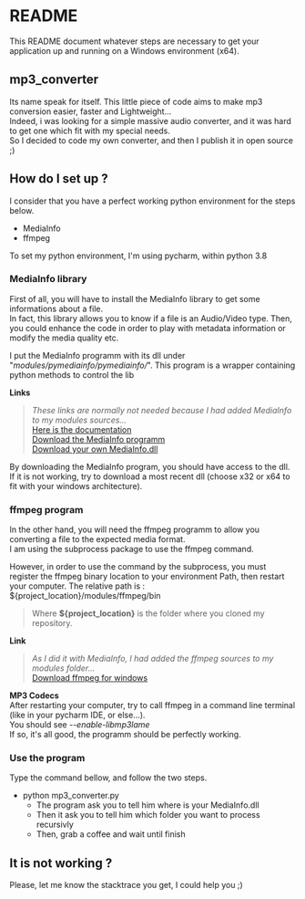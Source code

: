 # README

This README document whatever steps are necessary to get your application up and running on a Windows environment (x64).

## mp3_converter

Its name speak for itself. This little piece of code aims to make mp3 conversion easier, faster and Lightweight...  
Indeed, i was looking for a simple massive audio converter, and it was hard to get one which fit with my special needs.  
So I decided to code my own converter, and then I publish it in open source ;)

## How do I set up ?

I consider that you have a perfect working python environment for the steps below.
* MediaInfo
* ffmpeg

To set my python environment, I'm using pycharm, within python 3.8 

### MediaInfo library

First of all, you will have to install the MediaInfo library to get some informations about a file.  
In fact, this library allows you to know if a file is an Audio/Video type. Then, you could enhance the code in order to play with metadata information or modify the media quality etc.

I put the MediaInfo programm with its dll under "*modules/pymediainfo/pymediainfo/*". This program is a wrapper containing python methods to control the lib

**Links** 
> *These links are normally not needed because I had added MediaInfo to my modules sources...*    
[Here is the documentation](https://pymediainfo.readthedocs.io/en/stable/)  
[Download the MediaInfo programm](https://mediaarea.net/en/MediaInfo)  
[Download your own MediaInfo.dll](https://mediaarea.net/fr/MediaInfo/Download/Windows)

By downloading the MediaInfo program, you should have access to the dll. If it is not working, try to download a most recent dll (choose x32 or x64 to fit with your windows architecture).

### ffmpeg program

In the other hand, you will need the ffmpeg programm to allow you converting a file to the expected media format.  
I am using the subprocess package to use the ffmpeg command.

However, in order to use the command by the subprocess, you must register the ffmpeg binary location to your environment Path, then restart your computer.
The relative path is : ${project_location}/modules/ffmpeg/bin  
> Where **${project_location}** is the folder where you cloned my repository.

**Link**  
> *As I did it with MediaInfo, I had added the ffmpeg sources to my modules folder...*  
[Download ffmpeg for windows](https://ffmpeg.org/download.html)

**MP3 Codecs**  
After restarting your computer, try to call ffmpeg in a command line terminal (like in your pycharm IDE, or else...).  
You should see *--enable-libmp3lame*  
If so, it's all good, the programm should be perfectly working. 

### Use the program

Type the command bellow, and follow the two steps.
- python mp3_converter.py
  - The program ask you to tell him where is your MediaInfo.dll
  - Then it ask you to tell him which folder you want to process recursivly
  - Then, grab a coffee and wait until finish
  
  
## It is not working ?

Please, let me know the stacktrace you get, I could help you ;) 
